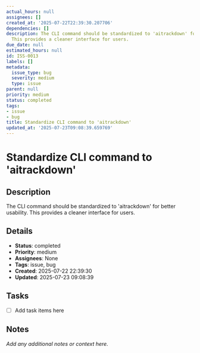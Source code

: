 ```yaml
---
actual_hours: null
assignees: []
created_at: '2025-07-22T22:39:30.207706'
dependencies: []
description: The CLI command should be standardized to 'aitrackdown' for better usability.
  This provides a cleaner interface for users.
due_date: null
estimated_hours: null
id: ISS-0013
labels: []
metadata:
  issue_type: bug
  severity: medium
  type: issue
parent: null
priority: medium
status: completed
tags:
- issue
- bug
title: Standardize CLI command to 'aitrackdown'
updated_at: '2025-07-23T09:08:39.659769'
---
```


# Standardize CLI command to 'aitrackdown'

## Description
The CLI command should be standardized to 'aitrackdown' for better usability. This provides a cleaner interface for users.

## Details
- **Status**: completed
- **Priority**: medium
- **Assignees**: None
- **Tags**: issue, bug
- **Created**: 2025-07-22 22:39:30
- **Updated**: 2025-07-23 09:08:39

## Tasks
- [ ] Add task items here

## Notes
_Add any additional notes or context here._
